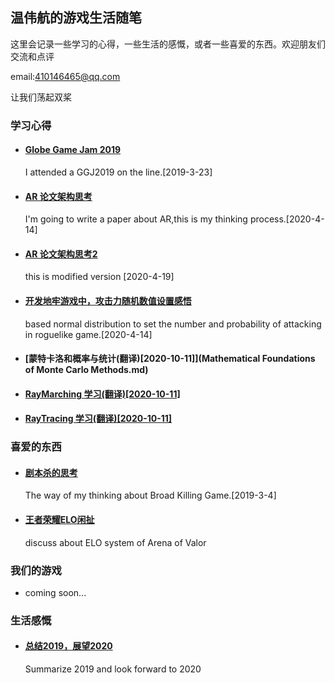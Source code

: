 ##  温伟航的游戏生活随笔



这里会记录一些学习的心得，一些生活的感慨，或者一些喜爱的东西。欢迎朋友们交流和点评 

email:410146465@qq.com

让我们荡起双桨

### 学习心得

- #### [Globe Game Jam 2019](ggj2019.md)

  I attended a GGJ2019 on the line.[2019-3-23]

- #### [AR 论文架构思考](paper_1.md)

  I'm going to write a paper about AR,this is my thinking process.[2020-4-14]

- #### [AR 论文架构思考2](paper_2.md)

  this is modified version [2020-4-19]

- #### [开发地牢游戏中，攻击力随机数值设置感悟](atk_num_setting.md)

  based normal distribution to set the number and probability of attacking in roguelike game.[2020-4-14]

- #### [蒙特卡洛和概率与统计(翻译)[2020-10-11]](Mathematical Foundations of Monte Carlo Methods.md)

- #### [RayMarching 学习(翻译)[2020-10-11]](RayMarching.md)

- #### [RayTracing 学习(翻译)[2020-10-11]](RayTracing.md)

  


### 喜爱的东西

- #### [剧本杀的思考](jbs_thinking.md)

  The way of my thinking about Broad Killing Game.[2019-3-4]
  
- #### [王者荣耀ELO闲扯](Discuss_About_ELO.md)

  discuss about ELO system of Arena of Valor

### 我们的游戏

- coming soon...

### 生活感慨

- #### [总结2019，展望2020](2019_end.md)

  Summarize 2019 and look forward to 2020